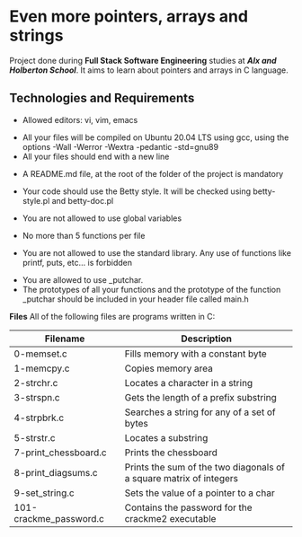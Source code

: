 # **Even more pointers, arrays and strings**

Project done during **Full Stack Software Engineering** studies at  ***Alx and Holberton School***. It aims to learn about pointers and arrays in C language.

## Technologies and Requirements

+ Allowed editors: vi, vim, emacs
- All your files will be compiled on Ubuntu 20.04 LTS using gcc, using the options -Wall -Werror -Wextra -pedantic -std=gnu89
- All your files should end with a new line
+ A README.md file, at the root of the folder of the project is mandatory
* Your code should use the Betty style. It will be checked using betty-style.pl and betty-doc.pl
- You are not allowed to use global variables
+ No more than 5 functions per file
- You are not allowed to use the standard library. Any use of functions like printf, puts, etc… is forbidden
* You are allowed to use _putchar.
* The prototypes of all your functions and the prototype of the function _putchar should be included in your header file called main.h


**Files**
All of the following files are programs written in C:

|Filename|	Description|
|---------|-------------|
|0-memset.c|	Fills memory with a constant byte
|1-memcpy.c|	Copies memory area
|2-strchr.c|	Locates a character in a string
|3-strspn.c|	Gets the length of a prefix substring
|4-strpbrk.c|	Searches a string for any of a set of bytes
|5-strstr.c|	Locates a substring
|7-print_chessboard.c|	Prints the chessboard
|8-print_diagsums.c|	Prints the sum of the two diagonals of a square matrix of integers
|9-set_string.c|	Sets the value of a pointer to a char
|101-crackme_password.c|	Contains the password for the crackme2 executable

